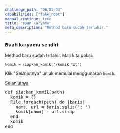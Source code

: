 ```yaml
---
challenge_path: "06/01-03"
capabilities: ["fake_root"]
manual_continue: true
title: "Buah karyamu"
meta_description: "Method baru sudah terlahir."
---
```


### Buah karyamu sendiri

Method baru sudah terlahir. Mari kita pakai:

`komik = siapkan_komik('/komik.txt')`

Klik "Selanjutnya" untuk memulai menggunakan `komik`.

<div class="cta-with-btn">
	<a href="02.html" class="medium button full-width btn-cta btn-cta-selanjutnya js-challenge-link">Selanjutnya</a>
</div>

<pre id="code-prefill">
def siapkan_komik(path)
  komik = {}
  File.foreach(path) do |baris|
    nama, url = baris.split(': ')
    komik[nama] = url.strip
  end
  komik
end
</pre>
